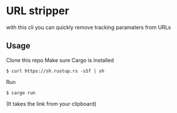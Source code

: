 # URL stripper
with this cli you can quickly remove tracking paramaters from URLs

## Usage
Clone this repo
Make sure Cargo is installed

```
$ curl https://sh.rustup.rs -sSf | sh
```

Run 
```
$ cargo run
```

(It takes the link from your clipboard)
